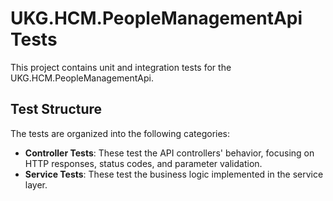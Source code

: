 # UKG.HCM.PeopleManagementApi Tests

This project contains unit and integration tests for the UKG.HCM.PeopleManagementApi.

## Test Structure

The tests are organized into the following categories:

- **Controller Tests**: These test the API controllers' behavior, focusing on HTTP responses, status codes, and parameter validation.
- **Service Tests**: These test the business logic implemented in the service layer.